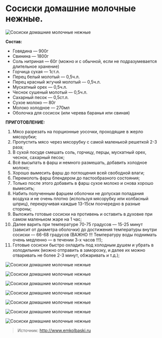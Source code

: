 # Сосиски домашние молочные нежные.
![Сосиски домашние молочные нежные](/images/Kulinar/Myaso/sosiski_molochnye_nezhnye_001.jpg 'Сосиски домашние молочные нежные')

**Состав:**

- Говядина — 900г
- Свинина — 1800г
- Соль нитриная — 60г (можно и с обычной, если не подразумевается длительное хранение)
- Горчица сухая — 1ст.л.
- Перец белый молотый — 0,5ч.л.
- Перец красный жгучий молотый — 0,5ч.л.
- Мускатный орех — 0,5ч.л.
- Чеснок сушеный молотый — 0,5ч.л.
- Сахарный песок — 0,5ст.л.
- Сухое молоко — 80г
- Молоко холодное — 270мл
- Оболочка для сосисок (или черева баранья или свиная)

**ПРИГОТОВЛЕНИЕ:**

1. Мясо разрезать на порционные уосочки, проходящие в жерло мясорубки;
2. Пропустить мясо через мясорубку с самой маленькой решеткой 2-3 раза;
3. В сухой посуде смешать соль, горчицу, перцы, мускатный орех, чеснок, сахарный песок;
4. Всё высыпать в фарш и немного размешать, добавить холодное молоко;
5. Хорошо вымесить фарш до поглощения всей свободной влаги;
6. Перемолоть фарш блендером до пастообразного состояния;
7. Только после этого добавить в фарш сухое молоко и снова хорошо вымесить;
8. Набить полученным фаршем оболочки не допуская попадания воздуха и не очень плотно (используя мясорубку или колбасный шприц), перекручивая каждые 13-15см поочередно в разные стороны;
9. Выложить  готовые сосиски на противень и оставить в духовке при самом маленьком жаре на 1 час;
10. Далее варить при температуре 70-75 градусов — 15-25 минут (зависит от диаметра оболочки) до достижения температуры внутри сосиски — 66-68 градусов (ВАЖНО !!! Температуру воды поднимать очень медленно — в течении 3-х часов !!!);
11. Готовые сосиски быстро охладить под холодным душем и убрать в холодильник (можно отправить в заморозку, и далее их можно отваривать не более 2-3 минут, обжаривать и т.д.);

![Сосиски домашние молочные нежные](/images/Kulinar/Myaso/sosiski_molochnye_nezhnye_002.jpg 'Сосиски домашние молочные нежные')

![Сосиски домашние молочные нежные](/images/Kulinar/Myaso/sosiski_molochnye_nezhnye_003.jpg 'Сосиски домашние молочные нежные')

![Сосиски домашние молочные нежные](/images/Kulinar/Myaso/sosiski_molochnye_nezhnye_004.jpg 'Сосиски домашние молочные нежные')

![Сосиски домашние молочные нежные](/images/Kulinar/Myaso/sosiski_molochnye_nezhnye_005.jpg 'Сосиски домашние молочные нежные')

![Сосиски домашние молочные нежные](/images/Kulinar/Myaso/sosiski_molochnye_nezhnye_006.jpg 'Сосиски домашние молочные нежные')

![Сосиски домашние молочные нежные](/images/Kulinar/Myaso/sosiski_molochnye_nezhnye_007.jpg 'Сосиски домашние молочные нежные')

![Сосиски домашние молочные нежные](/images/Kulinar/Myaso/sosiski_molochnye_nezhnye_008.jpg 'Сосиски домашние молочные нежные')

> Источник: http://www.emkolbaski.ru
